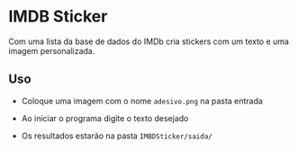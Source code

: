 # IMDB Sticker

Com uma lista da base de dados do IMDb cria stickers com um texto e uma imagem personalizada.

## Uso

- Coloque uma imagem com o nome `adesivo.png` na pasta entrada

- Ao iniciar o programa digite o texto desejado

- Os resultados estarão na pasta `IMBDSticker/saida/`

